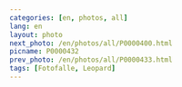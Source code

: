 ```yaml
---
categories: [en, photos, all]
lang: en
layout: photo
next_photo: /en/photos/all/P0000400.html
picname: P0000432
prev_photo: /en/photos/all/P0000433.html
tags: [Fotofalle, Leopard]
---
```

